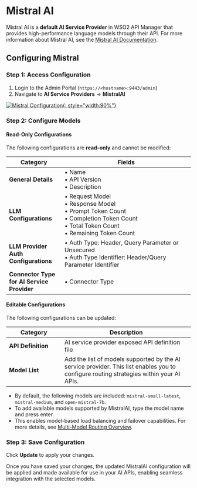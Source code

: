 # Mistral AI

Mistral AI is a **default AI Service Provider** in WSO2 API Manager that provides high-performance language models through their API. For more information about Mistral AI, see the [Mistral AI Documentation](https://docs.mistral.ai/).

## Configuring Mistral

### Step 1: Access Configuration

1. Login to the Admin Portal (`https://<hostname>:9443/admin`)
2. Navigate to **AI Service Providers** → **MistralAI**

[![Mistral Configuration]({{base_path}}/assets/img/learn/ai-gateway/mistral-config.png){: style="width:90%"}]({{base_path}}/assets/img/learn/ai-gateway/mistral-config.png)

### Step 2: Configure Models

#### Read-Only Configurations

The following configurations are **read-only** and cannot be modified:

<table>
    <thead>
        <tr>
            <th style="width: 30%">Category</th>
            <th style="width: 70%">Fields</th>
        </tr>
    </thead>
    <tbody>
        <tr>
            <td><strong>General Details</strong></td>
            <td>
                • Name<br>
                • API Version<br>
                • Description
            </td>
        </tr>
        <tr>
            <td><strong>LLM Configurations</strong></td>
            <td>
                • Request Model<br>
                • Response Model<br>
                • Prompt Token Count<br>
                • Completion Token Count<br>
                • Total Token Count<br>
                • Remaining Token Count
            </td>
        </tr>
        <tr>
            <td><strong>LLM Provider Auth Configurations</strong></td>
            <td>
                • Auth Type: Header, Query Parameter or Unsecured<br>
                • Auth Type Identifier: Header/Query Parameter Identifier
            </td>
        </tr>
        <tr>
            <td><strong>Connector Type for AI Service Provider</strong></td>
            <td>
                • Connector Type
            </td>
        </tr>
    </tbody>
</table>

#### Editable Configurations

The following configurations can be updated:

<table>
    <thead>
        <tr>
            <th style="width: 30%">Category</th>
            <th style="width: 70%">Description</th>
        </tr>
    </thead>
    <tbody>
        <tr>
            <td><strong>API Definition</strong></td>
            <td>AI service provider exposed API definition file</td>
        </tr>
        <tr>
            <td><strong>Model List</strong></td>
            <td>Add the list of models supported by the AI service provider. This list enables you to configure routing strategies within your AI APIs.</td>
        </tr>
    </tbody>
</table>

- By default, the following models are included: `mistral-small-latest`, `mistral-medium`, and `open-mistral-7b`.
- To add available models supported by MistralAI, type the model name and press enter. 
- This enables model-based load balancing and failover capabilities. For more details, see [Multi-Model Routing Overview]({{base_path}}/ai-gateway/multi-model-routing/overview/).


### Step 3: Save Configuration

Click **Update** to apply your changes.

Once you have saved your changes, the updated MistralAI configuration will be applied and made available for use in your AI APIs, enabling seamless integration with the selected models.
